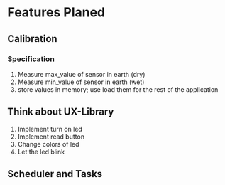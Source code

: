 # Features Planed

## Calibration

### Specification

1. Measure max_value of sensor in earth (dry)
2. Measure min_value of sensor in earth (wet)
3. store values in memory; use load them for the rest of the application

## Think about UX-Library

1. Implement turn on led
2. Implement read button
3. Change colors of led
4. Let the led blink

## Scheduler and Tasks

